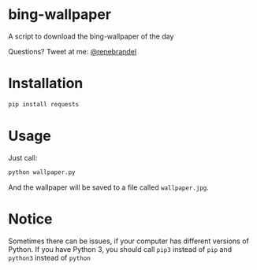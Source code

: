 # bing-wallpaper
A script to download the bing-wallpaper of the day

Questions? Tweet at me: [@renebrandel](https://twitter.com/renebrandel)

# Installation
``` Python
pip install requests
``` 
# Usage
Just call:
``` Python
python wallpaper.py
```
And the wallpaper will be saved to a file called `wallpaper.jpg`.

# Notice
Sometimes there can be issues, if your computer has different versions of Python. If you have Python 3, you should call `pip3` instead of `pip` and `python3` instead of `python`
